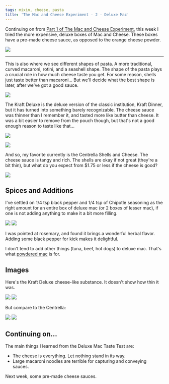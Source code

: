 ```yaml
---
tags: mixin, cheese, pasta
title: 'The Mac and Cheese Experiment - 2 - Deluxe Mac'
---
```


Continuing on from [Part 1 of The Mac and Cheese
Experiment](/blog/2015/03/15/the-mac-and-cheese-experiment---1---classic-mac),
this week I tried the more expensive, deluxe boxes of Mac and Cheese. These
boxes have a pre-made cheese sauce, as opposed to the orange cheese powder.

![](/images/mac-and-cheese-2/glamour-shot-centrella.jpg)

---

This is also where we see different shapes of pasta. A more traditional, curved
macaroni, rotini, and a seashell shape. The shape of the pasta plays a crucial
role in how much cheese taste you get. For some reason, shells just taste
better than macaroni... But we'll decide what the best shape is later, after
we've got a good sauce.

![](/images/mac-and-cheese-2/kraft-deluxe.jpg)

The Kraft Deluxe is the deluxe version of the classic institution, Kraft
Dinner, but it has turned into something barely recognizable. The cheese sauce
was thinner than I remember it, and tasted more like butter than cheese. It was
a bit easier to remove from the pouch though, but that's not a good enough
reason to taste like that...

![](/images/mac-and-cheese-2/glamour-shot-kraft.jpg)

![](/images/mac-and-cheese-2/centrella.jpg)

And so, my favorite currently is the Centrella Shells and Cheese. The cheese
sauce is tangy and rich. The shells are okay if not great (they're a bit thin),
but what do you expect from $1.75 or less if the cheese is good?

![](/images/mac-and-cheese-2/centrella-spices.jpg)

## Spices and Additions

I've settled on 1/4 tsp black pepper and 1/4 tsp of Chipotle seasoning as the
right amount for an entire box of deluxe mac (or 2 boxes of lesser mac), if one
is not adding anything to make it a bit more filling.

![](/images/mac-and-cheese-2/add-spices-1.jpg)
![](/images/mac-and-cheese-2/add-spices-2.jpg)

I was pointed at rosemary, and found it brings a wonderful herbal flavor.
Adding some black pepper for kick makes it delightful.

I don't tend to add other things (tuna, beef, hot dogs) to deluxe mac. That's
what [powdered
mac](/blog/2015/03/15/the-mac-and-cheese-experiment---1---classic-mac) is for.

## Images

Here's the Kraft Deluxe cheese-like substance. It doesn't show how thin it was.

![](/images/mac-and-cheese-2/add-cheese-2.jpg)
![](/images/mac-and-cheese-2/add-cheese-3.jpg)

But compare to the Centrella:

![](/images/mac-and-cheese-2/centrella-cheese-1.jpg)
![](/images/mac-and-cheese-2/centrella-cheese-2.jpg)

## Continuing on...

The main things I learned from the Deluxe Mac Taste Test are:

* The cheese is everything. Let nothing stand in its way.
* Large macaroni noodles are terrible for capturing and conveying sauces.

Next week, some pre-made cheese sauces.
